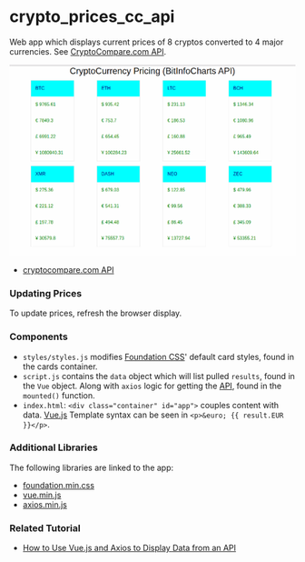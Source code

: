 # crypto_prices_cc_api

Web app which displays current prices of 8 cryptos converted to 4 major currencies. See [CryptoCompare.com API](https://www.cryptocompare.com/api/).

![crypto]

 - [cryptocompare.com API](https://min-api.cryptocompare.com/data/pricemulti?fsyms=BTC,ETH,LTC,BCH,XMR,DASH,NEO,ZEC&tsyms=USD,EUR,GBP)

### Updating Prices

To update prices, refresh the browser display.

### Components

 - `styles/styles.js` modifies [Foundation CSS](https://foundation.zurb.com/sites/docs/v/5.5.3/css.html)' default card styles, found in the cards container.
 - `script.js` contains the `data` object which will list pulled `results`, found in the `Vue` object. Along with `axios` logic for getting the [API](https://min-api.cryptocompare.com/data/pricemulti?fsyms=BTC&tsyms=USD), found in the `mounted()` function.
 - `index.html`: `<div class="container" id="app">` couples content with data. [Vue.js](https://vuejs.org/) Template syntax can be seen in `<p>&euro; {{ result.EUR }}</p>`.
 
### Additional Libraries

The following libraries are linked to the app:

 - [foundation.min.css](https://cdnjs.cloudflare.com/ajax/libs/foundation/6.4.3/css/foundation.min.css)
 - [vue.min.js](https://cdnjs.cloudflare.com/ajax/libs/vue/2.5.13/vue.min.js)
 - [axios.min.js](https://cdnjs.cloudflare.com/ajax/libs/axios/0.17.1/axios.min.js)

### Related Tutorial

- [How to Use Vue.js and Axios to Display Data from an API](https://www.digitalocean.com/community/tutorials/how-to-use-vue-js-and-axios-to-display-data-from-an-api)

[crypto]: crypto-prices.png "crypto_prices"
